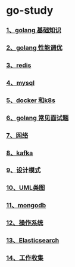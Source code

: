 # go-study





### [1、golang 基础知识](./golang基础知识.md)

### [2、golang 性能调优](./golang性能调优.md)

### [3、redis](./redis.md)

### [4、mysql](./mysql.md)

### [5、docker 和k8s](./docker和k8s.md)

### [6、golang 常见面试题](./golang常见面试题.md)

### [7、网络](./网络.md)

### [8、kafka](./kafka.md)

### [9、设计模式](./设计模式.md)

### [10、UML类图](./UML类图.md)

### [11、mongodb](./mongodb.md)

### [12、操作系统](./操作系统.md)

### [13、Elasticsearch](./Elasticsearch.md)

### [14、工作收集](./工作收集.md)
